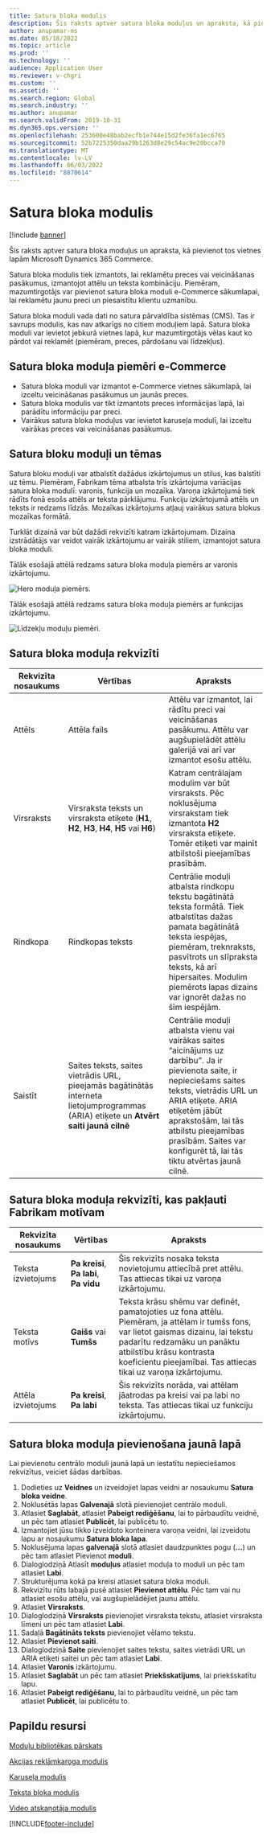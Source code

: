 ```yaml
---
title: Satura bloka modulis
description: Šis raksts aptver satura bloka moduļus un apraksta, kā pievienot tos vietnes lapām Microsoft Dynamics 365 Commerce.
author: anupamar-ms
ms.date: 05/18/2022
ms.topic: article
ms.prod: ''
ms.technology: ''
audience: Application User
ms.reviewer: v-chgri
ms.custom: ''
ms.assetid: ''
ms.search.region: Global
ms.search.industry: ''
ms.author: anupamar
ms.search.validFrom: 2019-10-31
ms.dyn365.ops.version: ''
ms.openlocfilehash: 253600e48bab2ecfb1e744e15d2fe36fa1ec6765
ms.sourcegitcommit: 52b7225350daa29b1263d8e29c54ac9e20bcca70
ms.translationtype: MT
ms.contentlocale: lv-LV
ms.lasthandoff: 06/03/2022
ms.locfileid: "8870614"
---
```

# <a name="content-block-module"></a>Satura bloka modulis

[!include [banner](includes/banner.md)]

Šis raksts aptver satura bloka moduļus un apraksta, kā pievienot tos vietnes lapām Microsoft Dynamics 365 Commerce.

Satura bloka modulis tiek izmantots, lai reklamētu preces vai veicināšanas pasākumus, izmantojot attēlu un teksta kombināciju. Piemēram, mazumtirgotājs var pievienot satura bloka moduli e-Commerce sākumlapai, lai reklamētu jaunu preci un piesaistītu klientu uzmanību.

Satura bloka moduli vada dati no satura pārvaldība sistēmas (CMS). Tas ir savrups modulis, kas nav atkarīgs no citiem moduļiem lapā. Satura bloka moduli var ievietot jebkurā vietnes lapā, kur mazumtirgotājs vēlas kaut ko pārdot vai reklamēt (piemēram, preces, pārdošanu vai līdzekļus).

## <a name="examples-of-content-block-module-in-e-commerce"></a>Satura bloka moduļa piemēri e-Commerce

- Satura bloka moduli var izmantot e-Commerce vietnes sākumlapā, lai izceltu veicināšanas pasākumus un jaunās preces.
- Satura bloka modulis var tikt izmantots preces informācijas lapā, lai parādītu informāciju par preci.
- Vairākus satura bloka moduļus var ievietot karuseļa modulī, lai izceltu vairākas preces vai veicināšanas pasākumus.

## <a name="content-block-modules-and-themes"></a>Satura bloku moduļi un tēmas

Satura bloku moduļi var atbalstīt dažādus izkārtojumus un stilus, kas balstīti uz tēmu. Piemēram, Fabrikam tēma atbalsta trīs izkārtojuma variācijas satura bloka modulī: varonis, funkcija un mozaīka. Varoņa izkārtojumā tiek rādīts fonā esošs attēls ar teksta pārklājumu. Funkciju izkārtojumā attēls un teksts ir redzams līdzās. Mozaīkas izkārtojums atļauj vairākus satura blokus mozaīkas formātā.

Turklāt dizainā var būt dažādi rekvizīti katram izkārtojumam. Dizaina izstrādātājs var veidot vairāk izkārtojumu ar vairāk stiliem, izmantojot satura bloka moduli.

Tālāk esošajā attēlā redzams satura bloka moduļa piemērs ar varonis izkārtojumu.

![Hero moduļa piemērs.](./media/Hero.PNG)

Tālāk esošajā attēlā redzams satura bloka moduļa piemērs ar funkcijas izkārtojumu.

![Līdzekļu moduļu piemēri.](./media/Feature.PNG)

## <a name="content-block-module-properties"></a>Satura bloka moduļa rekvizīti

| Rekvizīta nosaukums  | Vērtības | Apraksts |
|----------------|--------|-------------|
| Attēls          | Attēla fails | Attēlu var izmantot, lai rādītu preci vai veicināšanas pasākumu. Attēlu var augšupielādēt attēlu galerijā vai arī var izmantot esošu attēlu. |
| Virsraksts        | Virsraksta teksts un virsraksta etiķete (**H1**, **H2**, **H3**, **H4**, **H5** vai **H6**) | Katram centrālajam modulim var būt virsraksts. Pēc noklusējuma virsrakstam tiek izmantota **H2** virsraksta etiķete. Tomēr etiķeti var mainīt atbilstoši pieejamības prasībām. |
| Rindkopa      | Rindkopas teksts | Centrālie moduļi atbalsta rindkopu tekstu bagātinātā teksta formātā. Tiek atbalstītas dažas pamata bagātinātā teksta iespējas, piemēram, treknraksts, pasvītrots un slīpraksta teksts, kā arī hipersaites. Modulim piemērots lapas dizains var ignorēt dažas no šīm iespējām. |
| Saistīt           | Saites teksts, saites vietrādis URL, pieejamās bagātinātās interneta lietojumprogrammas (ARIA) etiķete un **Atvērt saiti jaunā cilnē** | Centrālie moduļi atbalsta vienu vai vairākas saites “aicinājums uz darbību”. Ja ir pievienota saite, ir nepieciešams saites teksts, vietrādis URL un ARIA etiķete. ARIA etiķetēm jābūt aprakstošām, lai tās atbilstu pieejamības prasībām. Saites var konfigurēt tā, lai tās tiktu atvērtas jaunā cilnē. |

## <a name="content-block-module-properties-exposed-by-the-fabrikam-theme"></a>Satura bloka moduļa rekvizīti, kas pakļauti Fabrikam motīvam 

| Rekvizīta nosaukums  | Vērtības | Apraksts |
|----------------|--------|-------------|
| Teksta izvietojums | **Pa kreisi**, **Pa labi**, **Pa vidu** | Šis rekvizīts nosaka teksta novietojumu attiecībā pret attēlu. Tas attiecas tikai uz varoņa izkārtojumu. |
| Teksta motīvs     | **Gaišs** vai **Tumšs** | Teksta krāsu shēmu var definēt, pamatojoties uz fona attēlu. Piemēram, ja attēlam ir tumšs fons, var lietot gaismas dizainu, lai tekstu padarītu redzamāku un panāktu atbilstību krāsu kontrasta koeficientu pieejamībai. Tas attiecas tikai uz varoņa izkārtojumu.|
| Attēla izvietojums       | **Pa kreisi**,  **Pa labi** | Šis rekvizīts norāda, vai attēlam jāatrodas pa kreisi vai pa labi no teksta. Tas attiecas tikai uz funkciju izkārtojumu.  |

## <a name="add-a-content-block-module-to-a-new-page"></a>Satura bloka moduļa pievienošana jaunā lapā

Lai pievienotu centrālo moduli jaunā lapā un iestatītu nepieciešamos rekvizītus, veiciet šādas darbības.

1. Dodieties uz **Veidnes** un izveidojiet lapas veidni ar nosaukumu **Satura bloka veidne**.
1. Noklusētās lapas **Galvenajā** slotā pievienojiet centrālo moduli.
1. Atlasiet **Saglabāt**, atlasiet **Pabeigt rediģēšanu**, lai to pārbaudītu veidnē, un pēc tam atlasiet **Publicēt**, lai publicētu to.
1. Izmantojiet jūsu tikko izveidoto konteinera varoņa veidni, lai izveidotu lapu ar nosaukumu **Satura bloka lapa**.
1. Noklusējuma lapas **galvenajā** slotā atlasiet daudzpunktes pogu (**...**) un pēc tam atlasiet Pievienot **moduli**.
1. Dialoglodziņā Atlasīt **moduļus** atlasiet moduļa to moduli un pēc tam atlasiet **Labi**.
1. Strukturējuma kokā pa kreisi atlasiet satura bloka moduli.
1. Rekvizītu rūts labajā pusē atlasiet **Pievienot attēlu**. Pēc tam vai nu atlasiet esošu attēlu, vai augšupielādējiet jaunu attēlu.
1. Atlasiet **Virsraksts**.
1. Dialoglodziņā **Virsraksts** pievienojiet virsraksta tekstu, atlasiet virsraksta līmeni un pēc tam atlasiet **Labi**.
1. Sadaļā **Bagātināts teksts** pievienojiet vēlamo tekstu.
1. Atlasiet **Pievienot saiti**.
1. Dialoglodziņā **Saite** pievienojiet saites tekstu, saites vietrādi URL un ARIA etiķeti saitei un pēc tam atlasiet **Labi**.
1. Atlasiet **Varonis** izkārtojumu.
1. Atlasiet **Saglabāt** un pēc tam atlasiet **Priekšskatījums**, lai priekšskatītu lapu.
1. Atlasiet **Pabeigt rediģēšanu**, lai to pārbaudītu veidnē, un pēc tam atlasiet **Publicēt**, lai publicētu to. 

## <a name="additional-resources"></a>Papildu resursi

[Moduļu bibliotēkas pārskats](starter-kit-overview.md)

[Akcijas reklāmkaroga modulis](add-alert.md)

[Karuseļa modulis](add-carousel.md)

[Teksta bloka modulis](add-content-rich-block.md)

[Video atskaņotāja modulis](add-video-player.md)


[!INCLUDE[footer-include](../includes/footer-banner.md)]
